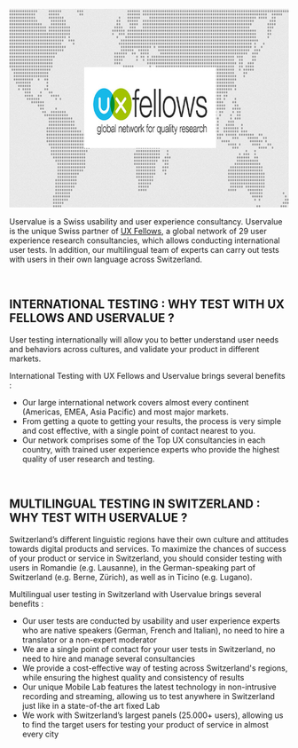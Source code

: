 <p style=text-align:center><img alt="UXFellows Logo" src=/dist/img/UXFellows.jpg style=width:750px;height:358px width=750 height=358 /></p>

Uservalue is a Swiss usability and user experience consultancy. Uservalue is the unique Swiss partner of <a href="http://www.uxfellows.com/" target=_blank>UX Fellows</a>, a global network of 29 user experience research consultancies, which allows conducting international user tests. In addition, our multilingual team of experts can carry out tests with users in their own language across Switzerland.

<br />

## INTERNATIONAL TESTING : WHY TEST WITH UX FELLOWS AND USERVALUE ?

User testing internationally will allow you to better understand user needs and behaviors across cultures, and validate your product in different markets.

International Testing with UX Fellows and Uservalue brings several benefits :

* Our large international network covers almost every continent (Americas, EMEA, Asia Pacific) and most major markets.
* From getting a quote to getting your results, the process is very simple and cost effective, with a single point of contact nearest to you.</li>
* Our network comprises some of the Top UX consultancies in each country, with trained user experience experts who provide the highest quality of user research and testing.</li>

<br />

## MULTILINGUAL TESTING IN SWITZERLAND : WHY TEST WITH USERVALUE ?

Switzerland’s different linguistic regions have their own culture and attitudes towards digital products and services. To maximize the chances of success of your product or service in Switzerland, you should consider testing with users in Romandie (e.g. Lausanne), in the German-speaking part of Switzerland (e.g. Berne, Zürich), as well as in Ticino (e.g. Lugano).

Multilingual user testing in Switzerland with Uservalue brings several benefits :

* Our user tests are conducted by usability and user experience experts who are native speakers (German, French and Italian), no need to hire a translator or a non-expert moderator
* We are a single point of contact for your user tests in Switzerland, no need to hire and manage several consultancies
* We provide a cost-effective way of testing across Switzerland's regions, while ensuring the highest quality and consistency of results
* Our unique Mobile Lab features the latest technology in non-intrusive recording and streaming, allowing us to test anywhere in Switzerland just like in a state-of-the art fixed Lab
* We work with Switzerland’s largest panels (25.000+ users), allowing us to find the target users for testing your product of service in almost every city

<br />
